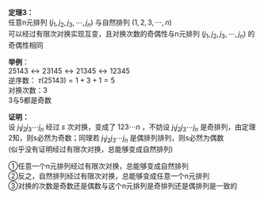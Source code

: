 **定理3：**  
任意n元排列 $(j_1,j_2,j_3,\cdots,j_n)$ 与自然排列 $(1,2,3,\cdots,n)$   
可以经过有限次对换实现互变，且对换次数的奇偶性与n元排列 $(j_1,j_2,j_3,\cdots,j_n)$ 的奇偶性相同  
  
**举例**：  
 $25143\leftrightarrow23145\leftrightarrow21345  
\leftrightarrow12345$   
逆序数： $\tau(25143)=1+3+1=5$   
对换次数：3  
3与5都是奇数  
  
**证明：**  
设 $j_1j_2j_3\cdots j_n$ 经过 $s$ 次对换，变成了 $123\cdots n$ ，不妨设 $j_1j_2j_3\cdots j_n$ 是奇排列，由定理2知，则s必然为奇数；同理若 $j_1j_2j_3\cdots j_n$ 是偶排列排列，则s必然为偶数  
(似乎没有证明经过有限次对换，总能够变成自然排列)  
  
①任意一个n元排列经过有限次对换，总能够变成自然排列  
②反之，自然排列经过有限次对换，总能够变成任意一个n元排列  
③对换的次数是奇数还是偶数与这个n元排列是奇排列还是偶排列是一致的  
